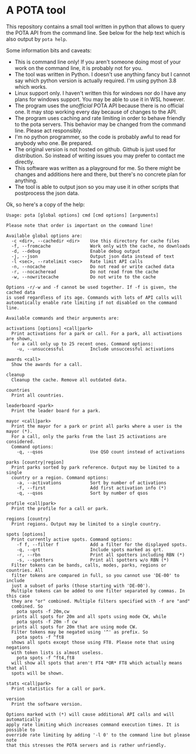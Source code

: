 # A POTA tool

This repository contains a small tool written in python that allows to query the POTA API from the command line. See below for the help text which is also output by `pota help`.

Some information bits and caveats:

* This is command line only! If you aren't someone doing most of your work on the command line, it is probably not for you.
* The tool was written in Python. I doesn't use anything fancy but I cannot say which python version is actually required. I'm using python 3.8 which works.
* Linux support only. I haven't written this for windows nor do I have any plans for windows support. You may be able to use it in WSL however.
* The program uses the *unofficial* POTA API because there is no official one. It may stop working every day because of changes to the API.
* The program uses caching and rate limiting in order to behave friendly to the pota servers. This behavior may be changed from the command line. Please act responsibly.
* I'm no python programmer, so the code is probably awful to read for anybody who one. Be prepared.
* The original version is not hosted on github. Github is just used for distribution. So instead of writing issues you may prefer to contact me directly.
* This software was written as a playground for me. So there might be changes and additions here and there, but there's no concrete plan for anything.
* The tool is able to output json so you may use it in other scripts that postprocess the json data.

Ok, so here's a copy of the help:

```
Usage: pota [global options] cmd [cmd options] [arguments]

Please note that order is important on the command line!

Available global options are:
  -c <dir>, --cachedir <dir>    Use this directory for cache files
  -f, --fromcache               Work only with the cache, no downloads
  -d, --debug                   Enable debug output
  -j, --json                    Output json data instead of text
  -l <sec>, --ratelimit <sec>   Rate limit API calls
  -n, --nocache                 Do not read or write cached data
  -r, --nocacheread             Do not read from the cache
  -w, --nowritecache            Do not write to the cache

Options -r/-w and -f cannot be used together. If -f is given, the cached data
is used regardless of its age. Commands with lots of API calls will
automatically enable rate limiting if not disabled on the command line.

Available commands and their arguments are:

activations [options] <call|park>
  Print activations for a park or call. For a park, all activations are shown,
  for a call only up to 25 recent ones. Command options:
    -u, --unsuccessful          Include unsuccessful activations

awards <call>
  Show the awards for a call.

cleanup
  Cleanup the cache. Remove all outdated data.

countries
  Print all countries.

leaderboard <park>
  Print the leader board for a park.

mayor <call|park>
  Print the mayor for a park or print all parks where a user is the mayor (*).
  For a call, only the parks from the last 25 activations are considered.
  Command options:
    -q, --qsos                  Use QSO count instead of activations

parks [country|region]
  Print parks sorted by park reference. Output may be limited to a single
  country or a region. Command options:
    -a, --activations           Sort by number of activations
    -f, --first                 Add first activation info (*)
    -q, --qsos                  Sort by number of qsos

profile <call|park>
  Print the profile for a call or park.

regions [country]
  Print regions. Output may be limited to a single country.

spots [options]
  Print currently active spots. Command options:
    -f f, --filter f            Add a filter for the displayed spots.
    -q, --qrt                   Include spots marked as qrt.
    -r, --rbn                   Print all spotters including RBN (*)
    -s, --spotters              Print all spotters w/o RBN (*)
  Filter tokens can be bands, calls, modes, parks, regions or countries. All
  filter tokens are compared in full, so you cannot use 'DE-00' to include
  just a subset of parks (those starting with 'DE-00').
  Multiple tokens can be added to one filter separated by commas. In this case
  they are "or" combined. Multiple filters specified with -f are "and"
  combined. So
    pota spots -f 20m,cw
  prints all spots for 20m and all spots using mode CW, while
    pota spots -f 20m -f cw
  prints all spots for 20m that are using mode CW.
  Filter tokens may be negated using '^' as prefix. So
    pota spots -f ^ft8
  shows all spots except those using FT8. Please note that using negations
  with token lists is almost useless.
    pota spots -f ^ft4,ft8
  will show all spots that aren't FT4 *OR* FT8 which actually means that all
  spots will be shown.

stats <call|park>
  Print statistics for a call or park.

version
  Print the software version.

Options marked with (*) will cause additional API calls and will automatically
apply rate limiting which increases command execution times. It is possible to
override rate limiting by adding '-l 0' to the command line but please note
that this stresses the POTA servers and is rather unfriendly.
```


